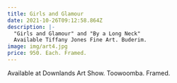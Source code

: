 ```yaml
---
title: Girls and Glamour
date: 2021-10-26T09:12:58.864Z
description: |-
  "Girls and Glamour" and "By a Long Neck"
  Available Tiffany Jones Fine Art. Buderim.
image: img/art4.jpg
price: 950. Each. Framed.
---
```

Available at Downlands Art Show. Toowoomba.
Framed.